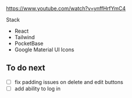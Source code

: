 https://www.youtube.com/watch?v=ynffHrfYmC4

Stack

- React
- Tailwind
- PocketBase
- Google Material UI Icons

## To do next

- [ ] fix padding issues on delete and edit buttons
- [ ] add ability to log in
